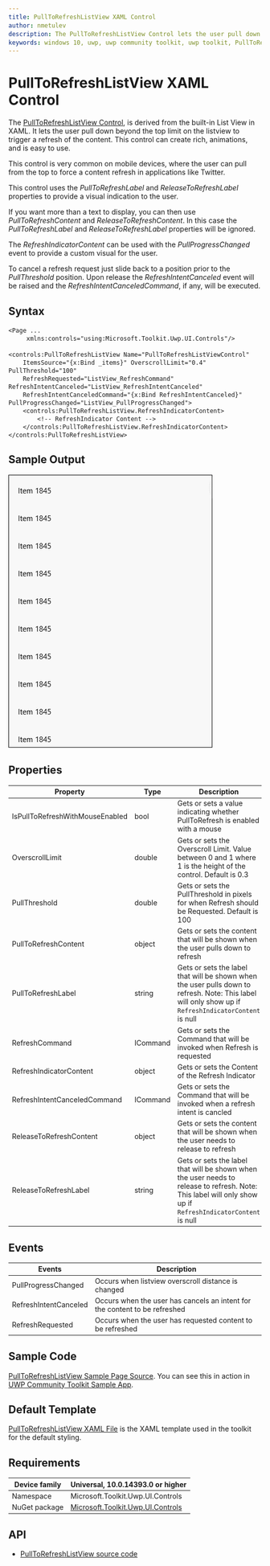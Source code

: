 ```yaml
---
title: PullToRefreshListView XAML Control
author: nmetulev
description: The PullToRefreshListView Control lets the user pull down beyond the top limit on the listview to trigger a refresh of the content.
keywords: windows 10, uwp, uwp community toolkit, uwp toolkit, PullToRefreshListView, XAML Control, xaml
---
```


# PullToRefreshListView XAML Control

The [PullToRefreshListView Control](https://docs.microsoft.com/en-us/dotnet/api/microsoft.toolkit.uwp.ui.controls.pulltorefreshlistview?view=uwp-toolkit-ui-controls-2.0.0), is derived from the built-in List View in XAML. It lets the user pull down beyond the top limit on the listview to trigger a refresh of the content. This control can create rich, animations, and is easy to use. 

This control is very common on mobile devices, where the user can pull from the top to force a content refresh in applications like Twitter.

This control uses the *PullToRefreshLabel* and *ReleaseToRefreshLabel* properties to provide a visual indication to the user.

If you want more than a text to display, you can then use *PullToRefreshContent* and *ReleaseToRefreshContent*. In this case the *PullToRefreshLabel* and *ReleaseToRefreshLabel* properties will be ignored.

The *RefreshIndicatorContent* can be used with the *PullProgressChanged* event to provide a custom visual for the user.

To cancel a refresh request just slide back to a position prior to the *PullThreshold* position. Upon release the *RefreshIntentCanceled* event will
be raised and the *RefreshIntentCanceledCommand*, if any, will be executed.

## Syntax

```xaml
<Page ...
     xmlns:controls="using:Microsoft.Toolkit.Uwp.UI.Controls"/>

<controls:PullToRefreshListView Name="PullToRefreshListViewControl"
    ItemsSource="{x:Bind _items}" OverscrollLimit="0.4" PullThreshold="100"
    RefreshRequested="ListView_RefreshCommand" RefreshIntentCanceled="ListView_RefreshIntentCanceled"
    RefreshIntentCanceledCommand="{x:Bind RefreshIntentCanceled}"  PullProgressChanged="ListView_PullProgressChanged">
    <controls:PullToRefreshListView.RefreshIndicatorContent>
        <!-- RefreshIndicator Content -->
    </controls:PullToRefreshListView.RefreshIndicatorContent>
</controls:PullToRefreshListView>
```

## Sample Output

![PullToRefreshListView animation](../resources/images/Controls/PullToRefreshListView.gif)

## Properties

| Property | Type | Description |
| -- | -- | -- |
| IsPullToRefreshWithMouseEnabled | bool | Gets or sets a value indicating whether PullToRefresh is enabled with a mouse |
| OverscrollLimit | double | Gets or sets the Overscroll Limit. Value between 0 and 1 where 1 is the height of the control. Default is 0.3 |
| PullThreshold | double | Gets or sets the PullThreshold in pixels for when Refresh should be Requested. Default is 100 |
| PullToRefreshContent | object | Gets or sets the content that will be shown when the user pulls down to refresh |
| PullToRefreshLabel | string | Gets or sets the label that will be shown when the user pulls down to refresh. Note: This label will only show up if `RefreshIndicatorContent` is null |
| RefreshCommand | ICommand | Gets or sets the Command that will be invoked when Refresh is requested |
| RefreshIndicatorContent | object | Gets or sets the Content of the Refresh Indicator |
| RefreshIntentCanceledCommand | ICommand | Gets or sets the Command that will be invoked when a refresh intent is cancled |
| ReleaseToRefreshContent | object | Gets or sets the content that will be shown when the user needs to release to refresh |
| ReleaseToRefreshLabel | string | Gets or sets the label that will be shown when the user needs to release to refresh. Note: This label will only show up if `RefreshIndicatorContent` is null |

## Events

| Events | Description |
| -- | -- |
| PullProgressChanged | Occurs when listview overscroll distance is changed |
| RefreshIntentCanceled | Occurs when the user has cancels an intent for the content to be refreshed |
| RefreshRequested | Occurs when the user has requested content to be refreshed |

## Sample Code

[PullToRefreshListView Sample Page Source](https://github.com/Microsoft/UWPCommunityToolkit/tree/master/Microsoft.Toolkit.Uwp.SampleApp/SamplePages/PullToRefreshListView). You can see this in action in [UWP Community Toolkit Sample App](https://www.microsoft.com/store/apps/9NBLGGH4TLCQ).

## Default Template 

[PullToRefreshListView XAML File](https://github.com/Microsoft/UWPCommunityToolkit/blob/master/Microsoft.Toolkit.Uwp.UI.Controls/PullToRefreshListView/PullToRefreshListView.xaml) is the XAML template used in the toolkit for the default styling.

## Requirements

| Device family | Universal, 10.0.14393.0 or higher |
| -- | -- |
| Namespace | Microsoft.Toolkit.Uwp.UI.Controls |
| NuGet package | [Microsoft.Toolkit.Uwp.UI.Controls](https://www.nuget.org/packages/Microsoft.Toolkit.Uwp.UI.Controls/) |

## API

* [PullToRefreshListView source code](https://github.com/Microsoft/UWPCommunityToolkit/tree/master/Microsoft.Toolkit.Uwp.UI.Controls/PullToRefreshListView)
